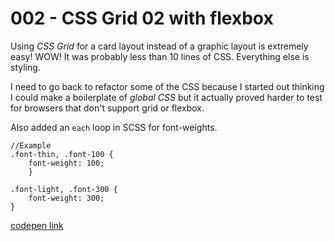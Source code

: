 # 002 - CSS Grid 02 with flexbox

Using *CSS Grid* for a card layout instead of a graphic layout is extremely easy! WOW! It was probably less than 10 lines of CSS. Everything else is styling.

I need to go back to refactor some of the CSS because I started out thinking I could make a boilerplate of *global CSS* but it actually proved harder to test for browsers that don't support grid or flexbox.

Also added an `each` loop in SCSS for font-weights.
```
//Example
.font-thin, .font-100 { 
    font-weight: 100; 
    }

.font-light, .font-300 {
    font-weight: 300;
}    
```


[codepen link](https://codepen.io/buildingsareheavy/pen/rZBqJZ)
